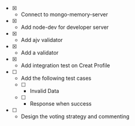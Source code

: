 - [X] - Connect to mongo-memory-server
- [X] - Add node-dev for developer server
- [X] - Add ajv validator
- [X] - Add a validator
- [X] - Add integration test on Creat Profile
- [ ] - Add the following test cases
  - [ ] - Invalid Data
  - [ ] - Response when success
- [ ] - Design the voting strategy and commenting
